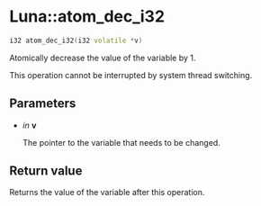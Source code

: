 # Luna::atom_dec_i32

```c++
i32 atom_dec_i32(i32 volatile *v)
```

Atomically decrease the value of the variable by 1. 

This operation cannot be interrupted by system thread switching. 

## Parameters
* *in* **v**

    The pointer to the variable that needs to be changed. 

## Return value
Returns the value of the variable after this operation. 

